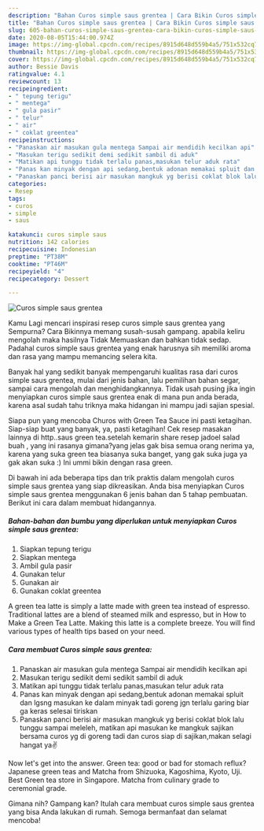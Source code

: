 ```yaml
---
description: "Bahan Curos simple saus grentea | Cara Bikin Curos simple saus grentea Yang Mudah Dan Praktis"
title: "Bahan Curos simple saus grentea | Cara Bikin Curos simple saus grentea Yang Mudah Dan Praktis"
slug: 605-bahan-curos-simple-saus-grentea-cara-bikin-curos-simple-saus-grentea-yang-mudah-dan-praktis
date: 2020-08-05T15:44:00.974Z
image: https://img-global.cpcdn.com/recipes/8915d648d559b4a5/751x532cq70/curos-simple-saus-grentea-foto-resep-utama.jpg
thumbnail: https://img-global.cpcdn.com/recipes/8915d648d559b4a5/751x532cq70/curos-simple-saus-grentea-foto-resep-utama.jpg
cover: https://img-global.cpcdn.com/recipes/8915d648d559b4a5/751x532cq70/curos-simple-saus-grentea-foto-resep-utama.jpg
author: Bessie Davis
ratingvalue: 4.1
reviewcount: 13
recipeingredient:
- " tepung terigu"
- " mentega"
- " gula pasir"
- " telur"
- " air"
- " coklat greentea"
recipeinstructions:
- "Panaskan air masukan gula mentega Sampai air mendidih kecilkan api"
- "Masukan terigu sedikit demi sedikit sambil di aduk"
- "Matikan api tunggu tidak terlalu panas,masukan telur aduk rata"
- "Panas kan minyak dengan api sedang,bentuk adonan memakai spluit dan lgsng masukan ke dalam minyak tadi goreng jgn terlalu garing biar ga keras selesai tiriskan"
- "Panaskan panci berisi air masukan mangkuk yg berisi coklat blok lalu tunggu sampai meleleh, matikan api masukan ke mangkuk sajikan bersama curos yg di goreng tadi dan curos siap di sajikan,makan selagi hangat ya✌"
categories:
- Resep
tags:
- curos
- simple
- saus

katakunci: curos simple saus 
nutrition: 142 calories
recipecuisine: Indonesian
preptime: "PT38M"
cooktime: "PT46M"
recipeyield: "4"
recipecategory: Dessert

---
```



![Curos simple saus grentea](https://img-global.cpcdn.com/recipes/8915d648d559b4a5/751x532cq70/curos-simple-saus-grentea-foto-resep-utama.jpg)

Kamu Lagi mencari inspirasi resep curos simple saus grentea yang Sempurna? Cara Bikinnya memang susah-susah gampang. apabila keliru mengolah maka hasilnya Tidak Memuaskan dan bahkan tidak sedap. Padahal curos simple saus grentea yang enak harusnya sih memiliki aroma dan rasa yang mampu memancing selera kita.

Banyak hal yang sedikit banyak mempengaruhi kualitas rasa dari curos simple saus grentea, mulai dari jenis bahan, lalu pemilihan bahan segar, sampai cara mengolah dan menghidangkannya. Tidak usah pusing jika ingin menyiapkan curos simple saus grentea enak di mana pun anda berada, karena asal sudah tahu triknya maka hidangan ini mampu jadi sajian spesial.

Siapa pun yang mencoba Churos with Green Tea Sauce ini pasti ketagihan. Siap-siap buat yang banyak, ya, pasti ketagihan! Cek resep masakan lainnya di http..saus green tea.setelah kemarin share resep jadoel salad buah , yang ini rasanya gimana?yang jelas gak bisa semua orang nerima ya, karena yang suka green tea biasanya suka banget, yang gak suka juga ya gak akan suka :) Ini ummi bikin dengan rasa green.


Di bawah ini ada beberapa tips dan trik praktis dalam mengolah curos simple saus grentea yang siap dikreasikan. Anda bisa menyiapkan Curos simple saus grentea menggunakan 6 jenis bahan dan 5 tahap pembuatan. Berikut ini cara dalam membuat hidangannya.

<!--inarticleads1-->

##### Bahan-bahan dan bumbu yang diperlukan untuk menyiapkan Curos simple saus grentea:

1. Siapkan  tepung terigu
1. Siapkan  mentega
1. Ambil  gula pasir
1. Gunakan  telur
1. Gunakan  air
1. Gunakan  coklat greentea


A green tea latte is simply a latte made with green tea instead of espresso. Traditional lattes are a blend of steamed milk and espresso, but in How to Make a Green Tea Latte. Making this latte is a complete breeze. You will find various types of health tips based on your need. 

<!--inarticleads2-->

##### Cara membuat Curos simple saus grentea:

1. Panaskan air masukan gula mentega Sampai air mendidih kecilkan api
1. Masukan terigu sedikit demi sedikit sambil di aduk
1. Matikan api tunggu tidak terlalu panas,masukan telur aduk rata
1. Panas kan minyak dengan api sedang,bentuk adonan memakai spluit dan lgsng masukan ke dalam minyak tadi goreng jgn terlalu garing biar ga keras selesai tiriskan
1. Panaskan panci berisi air masukan mangkuk yg berisi coklat blok lalu tunggu sampai meleleh, matikan api masukan ke mangkuk sajikan bersama curos yg di goreng tadi dan curos siap di sajikan,makan selagi hangat ya✌


Now let&#39;s get into the answer. Green tea: good or bad for stomach reflux? Japanese green teas and Matcha from Shizuoka, Kagoshima, Kyoto, Uji. Best Green tea store in Singapore. Matcha from culinary grade to ceremonial grade. 

Gimana nih? Gampang kan? Itulah cara membuat curos simple saus grentea yang bisa Anda lakukan di rumah. Semoga bermanfaat dan selamat mencoba!
